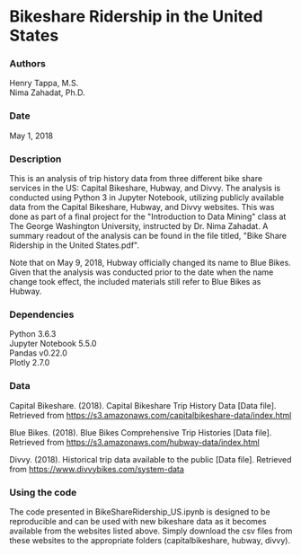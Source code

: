 # Bikeshare Ridership in the United States


### Authors
Henry Tappa, M.S.  
Nima Zahadat, Ph.D.

### Date
May 1, 2018

### Description
This is an analysis of trip history data from three different bike share services in the US: Capital Bikeshare, Hubway, and Divvy. The analysis is conducted using Python 3 in Jupyter Notebook, utilizing publicly available data from the Capital Bikeshare, Hubway, and Divvy websites. This was done as part of a final project for the "Introduction to Data Mining" class at The George Washington University, instructed by Dr. Nima Zahadat. A summary readout of the analysis can be found in the file titled, "Bike Share Ridership in the United States.pdf".

Note that on May 9, 2018, Hubway officially changed its name to Blue Bikes. Given that the analysis was conducted prior to the date when the name change took effect, the included materials still refer to Blue Bikes as Hubway.

### Dependencies
Python 3.6.3  
Jupyter Notebook 5.5.0  
Pandas v0.22.0  
Plotly 2.7.0  

### Data
Capital Bikeshare. (2018). Capital Bikeshare Trip History Data [Data file]. Retrieved from https://s3.amazonaws.com/capitalbikeshare-data/index.html  

Blue Bikes. (2018). Blue Bikes Comprehensive Trip Histories [Data file]. Retrieved from https://s3.amazonaws.com/hubway-data/index.html  

Divvy. (2018). Historical trip data available to the public [Data file]. Retrieved from https://www.divvybikes.com/system-data  

### Using the code
The code presented in BikeShareRidership_US.ipynb is designed to be reproducible and can be used with new bikeshare data as it becomes available from the websites listed above. Simply download the csv files from these websites to the appropriate folders (capitalbikeshare, hubway, divvy).
